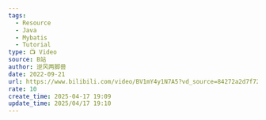```yaml
---
tags:
  - Resource
  - Java
  - Mybatis
  - Tutorial
type: 📺 Video
source: B站
author: 逆风两脚兽
date: 2022-09-21
url: https://www.bilibili.com/video/BV1mY4y1N7A5?vd_source=84272a2d7f72158b38778819be5bc6ad
rate: 10
create_time: 2025-04-17 19:09
update_time: 2025/04/17 19:10
---
```

